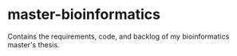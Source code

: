 # master-bioinformatics
Contains the requirements, code, and backlog of my bioinformatics master's thesis. 
